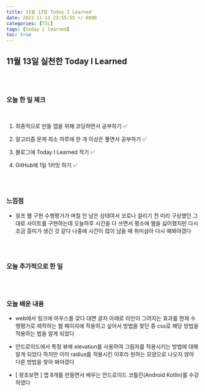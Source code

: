 ```yaml
---
title: 11월 13일 Today I Learned
date: 2022-11-13 23:55:55 +/-0000
categories: [TIL]
tags: [today i learned]
toc: true
---
```


## 11월 13일 실천한 Today I Learned

<br><br>

### 오늘 한 일 체크
<br>

1. 최종적으로 만들 앱을 위해 코딩하면서 공부하기 ✅

2. 알고리즘 문제 최소 하루에 한 개 이상은 풀면서 공부하기 ✅

3. 블로그에 Today I Learned 적기 ✅

4. GitHub에 1일 1커밋 하기 ✅

<br><br>

### 느낌점

* 응프 웹 구현 수행평가가 며칠 안 남은 상태여서 코로나 걸리기 전 미리 구상했던 그대로
사이트를 구현하는데 오늘하루 시간을 다 쓰면서 평소에 웹을 싫어했지만 다시 조금 흥미가 생긴 것 같다
나중에 시간이 많이 남을 때 취미삼아 다시 해봐야겠다

<br><br>

### 오늘 추가적으로 한 일

<br><br>

### 오늘 배운 내용

* web에서 링크에 마우스를 갖다 대면 글자 아래로 라인이 그려지는 효과를 현재 수행평가로 제작하는 웹 페이지에 적용하고
싶어서 방법을 찾던 중 css로 해당 방법을 적용하는 법을 알게 되었다

* 안드로이드에서 특정 뷰에 elevation를 사용하여 그림자를 적용시키는 방법에 대해 알게 되었다 하지만 이미 radius를
적용시킨 이후라 원하는 모양으로 나오지 않아 다른 방법을 찾아 봐야겠다

* [ 왕초보편 ] 앱 8개를 만들면서 배우는 안드로이드 코틀린(Android Kotlin)를 수강하였다